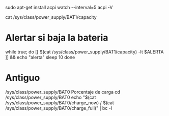 sudo apt-get install acpi
watch --interval=5 acpi -V


cat /sys/class/power_supply/BAT1/capacity


# Alertar si baja la bateria
while true; do
[[ $(cat /sys/class/power_supply/BAT1/capacity) -lt $ALERTA ]] && echo "alerta"
sleep 10
done


# Antiguo
/sys/class/power_supply/BAT0
Porcentaje de carga
cd /sys/class/power_supply/BAT0
echo "$(cat /sys/class/power_supply/BAT0/charge_now) / $(cat /sys/class/power_supply/BAT0/charge_full)" | bc -l
